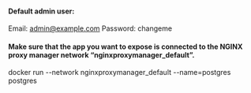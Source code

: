 #### Default admin user:

Email:    admin@example.com
Password: changeme

#### Make sure that the app you want to expose is connected to the NGINX proxy manager network “nginxproxymanager_default”.
docker run --network nginxproxymanager_default --name=postgres postgres

